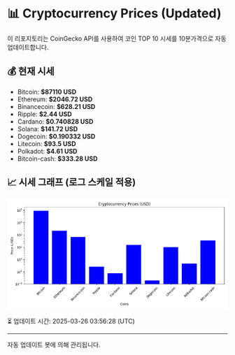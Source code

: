 
# 📊 Cryptocurrency Prices (Updated)

이 리포지토리는 CoinGecko API를 사용하여 코인 TOP 10 시세를 10분가격으로 자동 업데이트합니다.

## 💰 현재 시세
- Bitcoin: **$87110 USD**
- Ethereum: **$2046.72 USD**
- Binancecoin: **$628.21 USD**
- Ripple: **$2.44 USD**
- Cardano: **$0.740828 USD**
- Solana: **$141.72 USD**
- Dogecoin: **$0.190332 USD**
- Litecoin: **$93.5 USD**
- Polkadot: **$4.61 USD**
- Bitcoin-cash: **$333.28 USD**

## 📈 시세 그래프 (로그 스케일 적용)
![Crypto Prices](crypto_prices.png)

⏳ 업데이트 시간: 2025-03-26 03:56:28 (UTC)

---
자동 업데이트 봇에 의해 관리됩니다.
